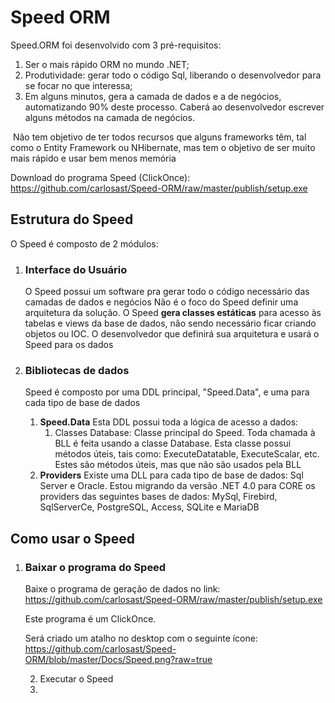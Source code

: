 # Speed ORM



Speed.ORM foi desenvolvido com 3 pré-requisitos:

1. Ser o mais rápido ORM no mundo .NET;
2. Produtividade: gerar todo o código Sql, liberando o desenvolvedor para se focar no que interessa;
3. Em alguns minutos, gera a camada de dados e a de negócios, automatizando 90% deste processo. Caberá ao desenvolvedor escrever alguns métodos na camada de negócios.

 

​	Não tem objetivo de ter todos recursos que alguns frameworks têm, tal como o Entity Framework ou NHibernate, mas tem o objetivo de ser muito mais rápido e usar bem menos memória



Download do programa Speed (ClickOnce): https://github.com/carlosast/Speed-ORM/raw/master/publish/setup.exe





## Estrutura do Speed



O Speed é composto de 2 módulos:

1. ### Interface do Usuário

   O Speed possui um software pra gerar todo o código necessário das camadas de dados e negócios
   Não é o foco do Speed definir uma arquitetura da solução. O Speed **gera classes estáticas** para acesso às tabelas e views da base de dados, não sendo necessário ficar criando objetos ou IOC. O desenvolvedor que definirá sua arquitetura e usará o Speed para os dados
   
2. ### Bibliotecas de dados

   Speed é composto por uma DDL principal, "Speed.Data", e uma para cada tipo de base de dados

   1. **Speed.Data**
      Esta DDL possui toda a lógica de acesso a dados:
      1. Classes Database: Classe principal do Speed. Toda chamada à BLL é feita usando a classe Database. Esta classe possui métodos úteis, tais como: ExecuteDatatable, ExecuteScalar, etc.
         Estes são métodos úteis, mas que não são usados pela BLL
   2. **Providers**
      Existe uma DLL para cada tipo de base de dados: Sql Server e Oracle. Estou migrando da versão .NET 4.0 para CORE os providers das seguintes bases de dados: MySql, Firebird, SqlServerCe, PostgreSQL, Access, SQLite e MariaDB



## Como usar o Speed



1. ### Baixar o programa do Speed

   Baixe o programa de geração de dados no link: https://github.com/carlosast/Speed-ORM/raw/master/publish/setup.exe

   Este programa é um ClickOnce.

   Será criado um atalho no desktop com o seguinte ícone: https://github.com/carlosast/Speed-ORM/blob/master/Docs/Speed.png?raw=true

   

   2. Executar o Speed
   2. 

